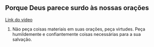 ## Porque Deus parece surdo às nossas orações

[Link do video](https://www.youtube.com/watch?v=j51IrKCeBgg)

1. Não peça coisas materiais em suas orações, peça virtudes. Peça humildemente e confiantemente coisas necessárias para a sua salvação.